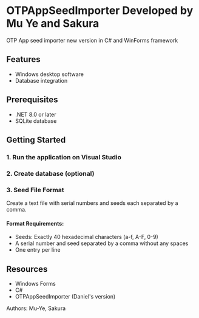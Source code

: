 # OTPAppSeedImporter Developed by Mu Ye and Sakura
OTP App seed importer new version in C# and WinForms framework

## Features
- Windows desktop software
- Database integration

## Prerequisites
- .NET 8.0 or later
- SQLite database

## Getting Started
### 1. Run the application on Visual Studio
### 2. Create database (optional)
### 3. Seed File Format
Create a text file with serial numbers and seeds each separated by a comma.   
#### Format Requirements:
- Seeds: Exactly 40 hexadecimal characters (a-f, A-F, 0-9)
- A serial number and seed separated by a comma without any spaces
- One entry per line

## Resources
- Windows Forms
- C#
- OTPAppSeedImporter (Daniel's version)

Authors: Mu-Ye, Sakura
